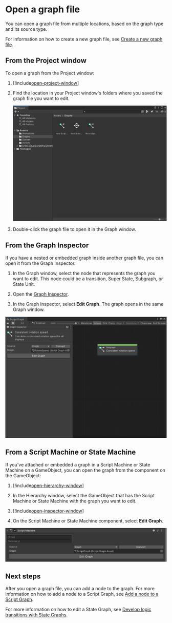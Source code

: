 # Open a graph file 

You can open a graph file from multiple locations, based on the graph type and its source type. 

For information on how to create a new graph file, see [Create a new graph file](vs-create-graph.md).

## From the Project window 

To open a graph from the Project window: 

1. [!include[open-project-window](./snippets/vs-open-project-window.md)] 

2. Find the location in your Project window's folders where you saved the graph file you want to edit.

    ![An image of the Editor's Project window. It displays graph files that can be opened to edit.](images/vs-open-project-window-graph-files.png)

3. Double-click the graph file to open it in the Graph window. 

## From the Graph Inspector 

If you have a nested or embedded graph inside another graph file, you can open it from the Graph Inspector.

1. In the Graph window, select the node that represents the graph you want to edit. 
    This node could be a transition, Super State, Subgraph, or State Unit. 

1. Open the [Graph Inspector](vs-interface-overview.md#the-graph-inspector).

2. In the Graph Inspector, select **Edit Graph**. 
    The graph opens in the same Graph window. 

![An image of a graph open in the Graph Inspector, with a Subgraph node selected.](images/vs-existing-graph-example-subgraph.png)

## From a Script Machine or State Machine 

If you've attached or embedded a graph in a Script Machine or State Machine on a GameObject, you can open the graph from the component on the GameObject: 

1. [!include[open-hierarchy-window](./snippets/vs-open-hierarchy-window.md)]

1. In the Hierarchy window, select the GameObject that has the Script Machine or State Machine with the graph you want to edit.   

1. [!include[open-inspector-window](./snippets/vs-open-inspector-window.md)]

2. On the Script Machine or State Machine component, select **Edit Graph**. 

![An image of a Script Machine component in the Inspector.](images/vs-script-machine.png)

## Next steps 

After you open a graph file, you can add a node to the graph. For more information on how to add a node to a Script Graph, see [Add a node to a Script Graph](vs-add-node-to-graph.md). 

For more information on how to edit a State Graph, see [Develop logic transitions with State Graphs](vs-state-graphs-intro.md).
